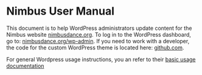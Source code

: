 # Nimbus User Manual

This document is to help WordPress administrators update content for the Nimbus website  [nimbusdance.org](https://nimbusdance.org). To log in to the WordPress dashboard, go to: [nimbusdance.org/wp-admin](https://nimbusdance.org/wp-admin). If you need to work with a developer, the code for the custom WordPress theme is located here: [github.com](https://github.com/julian-garcia/nimbus).

For general Wordpress usage instructions, you an refer to their [basic usage documentation](https://wordpress.org/support/category/basic-usage/)